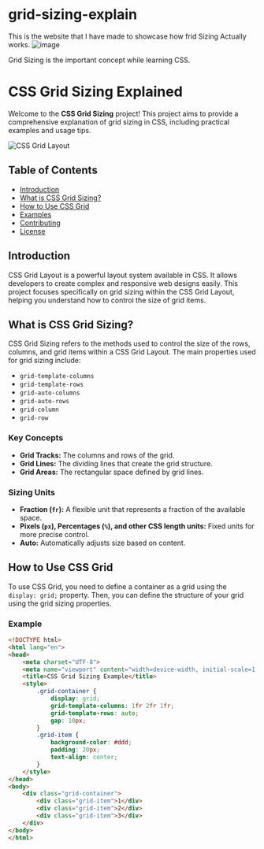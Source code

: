 # grid-sizing-explain

This is the website that I have made to showcase how frid Sizing Actually works.
![image](https://github.com/AMANISPEACE/grid-sizing-explain/assets/97402085/0dd629e9-38c5-497b-b409-1a65e3e5ca88)

Grid Sizing is the important concept while learning CSS.

# CSS Grid Sizing Explained

Welcome to the **CSS Grid Sizing** project! This project aims to provide a comprehensive explanation of grid sizing in CSS, including practical examples and usage tips.

![CSS Grid Layout](https://example.com/your-image-link.png)

## Table of Contents

- [Introduction](#introduction)
- [What is CSS Grid Sizing?](#what-is-css-grid-sizing)
- [How to Use CSS Grid](#how-to-use-css-grid)
- [Examples](#examples)
- [Contributing](#contributing)
- [License](#license)

## Introduction

CSS Grid Layout is a powerful layout system available in CSS. It allows developers to create complex and responsive web designs easily. This project focuses specifically on grid sizing within the CSS Grid Layout, helping you understand how to control the size of grid items.

## What is CSS Grid Sizing?

CSS Grid Sizing refers to the methods used to control the size of the rows, columns, and grid items within a CSS Grid Layout. The main properties used for grid sizing include:

- `grid-template-columns`
- `grid-template-rows`
- `grid-auto-columns`
- `grid-auto-rows`
- `grid-column`
- `grid-row`

### Key Concepts

- **Grid Tracks:** The columns and rows of the grid.
- **Grid Lines:** The dividing lines that create the grid structure.
- **Grid Areas:** The rectangular space defined by grid lines.

### Sizing Units

- **Fraction (`fr`):** A flexible unit that represents a fraction of the available space.
- **Pixels (`px`), Percentages (`%`), and other CSS length units:** Fixed units for more precise control.
- **Auto:** Automatically adjusts size based on content.

## How to Use CSS Grid

To use CSS Grid, you need to define a container as a grid using the `display: grid;` property. Then, you can define the structure of your grid using the grid sizing properties.

### Example

```html
<!DOCTYPE html>
<html lang="en">
<head>
    <meta charset="UTF-8">
    <meta name="viewport" content="width=device-width, initial-scale=1.0">
    <title>CSS Grid Sizing Example</title>
    <style>
        .grid-container {
            display: grid;
            grid-template-columns: 1fr 2fr 1fr;
            grid-template-rows: auto;
            gap: 10px;
        }
        .grid-item {
            background-color: #ddd;
            padding: 20px;
            text-align: center;
        }
    </style>
</head>
<body>
    <div class="grid-container">
        <div class="grid-item">1</div>
        <div class="grid-item">2</div>
        <div class="grid-item">3</div>
    </div>
</body>
</html>


